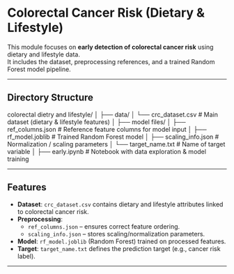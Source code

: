 # Colorectal Cancer Risk (Dietary & Lifestyle)

This module focuses on **early detection of colorectal cancer risk** using dietary and lifestyle data.  
It includes the dataset, preprocessing references, and a trained Random Forest model pipeline.

---

## Directory Structure

colorectal dietry and lifestyle/
│
├── data/
│ └── crc_dataset.csv # Main dataset (dietary & lifestyle features)
│
├── model files/
│ ├── ref_columns.json # Reference feature columns for model input
│ ├── rf_model.joblib # Trained Random Forest model
│ ├── scaling_info.json # Normalization / scaling parameters
│ └── target_name.txt # Name of target variable
│
├── early.ipynb # Notebook with data exploration & model training


---

##  Features

- **Dataset**: `crc_dataset.csv` contains dietary and lifestyle attributes linked to colorectal cancer risk.
- **Preprocessing**:
  - `ref_columns.json` – ensures correct feature ordering.
  - `scaling_info.json` – stores scaling/normalization parameters.
- **Model**: `rf_model.joblib` (Random Forest) trained on processed features.
- **Target**: `target_name.txt` defines the prediction target (e.g., cancer risk label).

---
